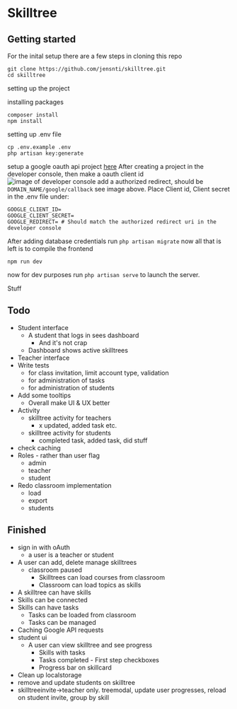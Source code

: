 # Skilltree
## Getting started
For the inital setup there are a few steps in cloning this repo

```
git clone https://github.com/jensnti/skilltree.git
cd skilltree
```
setting up the project

installing packages
```
composer install
npm install
```

setting up .env file
```
cp .env.example .env
php artisan key:generate
```
setup a google oauth api project [here](https://console.developers.google.com/)
After creating a project in the developer console, then make a oauth client id
![image of developer console](https://i.imgur.com/mdCegkL.png)
add a authorized redirect, should be ``DOMAIN_NAME/google/callback`` see image above. 
Place Client id, Client secret in the .env file under:
```
GOOGLE_CLIENT_ID=
GOOGLE_CLIENT_SECRET=
GOOGLE_REDIRECT= # Should match the authorized redirect uri in the developer console
```
After adding database credentials
run ``php artisan migrate``
now all that is left is to compile the frontend
```
npm run dev
```
now for dev purposes run ``php artisan serve`` to launch the server.

Stuff

## Todo
* Student interface
    * A student that logs in sees dashboard
        * And it's not crap
    * Dashboard shows active skilltrees
* Teacher interface
* Write tests
    * for class invitation, limit account type, validation
    * for administration of tasks
    * for administration of students
* Add some tooltips
    * Overall make UI & UX better
* Activity
    * skilltree activity for teachers
        * x updated, added task etc.
    * skilltree activity for students
        * completed task, added task, did stuff 
* check caching
* Roles - rather than user flag
    * admin
    * teacher
    * student
* Redo classroom implementation
    * load
    * export
    * students

## Finished
* sign in with oAuth
    * a user is a teacher or student
* A user can add, delete manage skilltrees
    * classroom paused
        * Skilltrees can load courses from classroom
        * Classroom can load topics as skills
* A skilltree can have skills
* Skills can be connected
* Skills can have tasks
    * Tasks can be loaded from classroom
    * Tasks can be managed
* Caching Google API requests
* student ui
    * A user can view skilltree and see progress
        * Skills with tasks
        * Tasks completed - First step checkboxes
        * Progress bar on skillcard
* Clean up localstorage
* remove and update students on skilltree
* skilltreeinvite->teacher only. treemodal, update user progresses, reload on student invite, group by skill